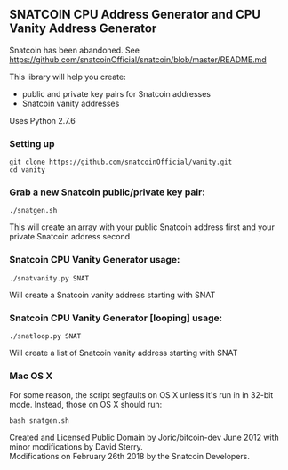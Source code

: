 ## SNATCOIN CPU Address Generator and CPU Vanity Address Generator

Snatcoin has been abandoned. See https://github.com/snatcoinOfficial/snatcoin/blob/master/README.md

This library will help you create:
 
  * public and private key pairs for Snatcoin addresses
  * Snatcoin vanity addresses

Uses Python 2.7.6


### Setting up

    git clone https://github.com/snatcoinOfficial/vanity.git
    cd vanity


### Grab a new Snatcoin public/private key pair:

    ./snatgen.sh

  This will create an array with your public Snatcoin address first and your private Snatcoin address second


### Snatcoin CPU Vanity Generator usage:

    ./snatvanity.py SNAT

  Will create a Snatcoin vanity address starting with SNAT
  
    
### Snatcoin CPU Vanity Generator [looping] usage:

    ./snatloop.py SNAT

  Will create a list of Snatcoin vanity address starting with SNAT


### Mac OS X

For some reason, the script segfaults on OS X unless it's run in in 32-bit mode. Instead, those on OS X should run:

    bash snatgen.sh


Created and Licensed Public Domain by Joric/bitcoin-dev June 2012 with minor modifications by David Sterry.  
Modifications on February 26th 2018 by the Snatcoin Developers.

